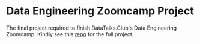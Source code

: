 # Data Engineering Zoomcamp Project

The final project required to finish DataTalks.Club's Data Engineering Zoomcamp. Kindly see this [repo](https://github.com/dherzey/bechdel-movies-project) for the full project.
